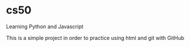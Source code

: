 # cs50
Learning Python and Javascript

This is a simple project in order to practice using html and git with GitHub
